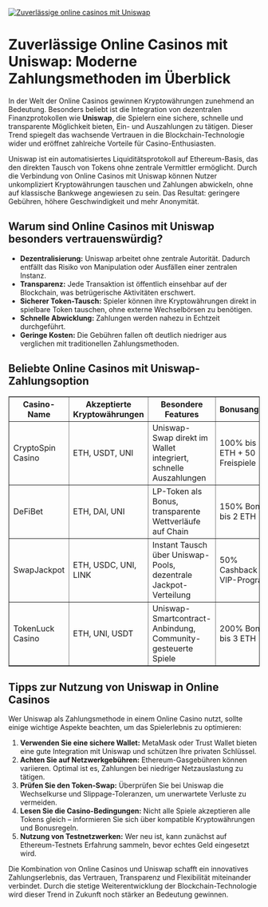 [![Zuverlässige online casinos mit Uniswap](https://123-caf.pages.dev/gitsignup.png)](https://vrmoo.ru/Bt82HjjY)

<h1>Zuverlässige Online Casinos mit Uniswap: Moderne Zahlungsmethoden im Überblick</h1> <p>In der Welt der Online Casinos gewinnen Kryptowährungen zunehmend an Bedeutung. Besonders beliebt ist die Integration von dezentralen Finanzprotokollen wie <strong>Uniswap</strong>, die Spielern eine sichere, schnelle und transparente Möglichkeit bieten, Ein- und Auszahlungen zu tätigen. Dieser Trend spiegelt das wachsende Vertrauen in die Blockchain-Technologie wider und eröffnet zahlreiche Vorteile für Casino-Enthusiasten.</p>  <p>Uniswap ist ein automatisiertes Liquiditätsprotokoll auf Ethereum-Basis, das den direkten Tausch von Tokens ohne zentrale Vermittler ermöglicht. Durch die Verbindung von Online Casinos mit Uniswap können Nutzer unkompliziert Kryptowährungen tauschen und Zahlungen abwickeln, ohne auf klassische Bankwege angewiesen zu sein. Das Resultat: geringere Gebühren, höhere Geschwindigkeit und mehr Anonymität.</p>  <h2>Warum sind Online Casinos mit Uniswap besonders vertrauenswürdig?</h2> <ul>   <li><strong>Dezentralisierung:</strong> Uniswap arbeitet ohne zentrale Autorität. Dadurch entfällt das Risiko von Manipulation oder Ausfällen einer zentralen Instanz.</li>   <li><strong>Transparenz:</strong> Jede Transaktion ist öffentlich einsehbar auf der Blockchain, was betrügerische Aktivitäten erschwert.</li>   <li><strong>Sicherer Token-Tausch:</strong> Spieler können ihre Kryptowährungen direkt in spielbare Token tauschen, ohne externe Wechselbörsen zu benötigen.</li>   <li><strong>Schnelle Abwicklung:</strong> Zahlungen werden nahezu in Echtzeit durchgeführt.</li>   <li><strong>Geringe Kosten:</strong> Die Gebühren fallen oft deutlich niedriger aus verglichen mit traditionellen Zahlungsmethoden.</li> </ul>  <h2>Beliebte Online Casinos mit Uniswap-Zahlungsoption</h2> <table border="1" cellpadding="8" cellspacing="0">   <thead>     <tr>       <th>Casino-Name</th>       <th>Akzeptierte Kryptowährungen</th>       <th>Besondere Features</th>       <th>Bonusangebot</th>     </tr>   </thead>   <tbody>     <tr>       <td>CryptoSpin Casino</td>       <td>ETH, USDT, UNI</td>       <td>Uniswap-Swap direkt im Wallet integriert, schnelle Auszahlungen</td>       <td>100% bis 1 ETH + 50 Freispiele</td>     </tr>     <tr>       <td>DeFiBet</td>       <td>ETH, DAI, UNI</td>       <td>LP-Token als Bonus, transparente Wettverläufe auf Chain</td>       <td>150% Bonus bis 2 ETH</td>     </tr>     <tr>       <td>SwapJackpot</td>       <td>ETH, USDC, UNI, LINK</td>       <td>Instant Tausch über Uniswap-Pools, dezentrale Jackpot-Verteilung</td>       <td>50% Cashback + VIP-Programm</td>     </tr>     <tr>       <td>TokenLuck Casino</td>       <td>ETH, UNI, USDT</td>       <td>Uniswap-Smartcontract-Anbindung, Community-gesteuerte Spiele</td>       <td>200% Bonus bis 3 ETH</td>     </tr>   </tbody> </table>  <h2>Tipps zur Nutzung von Uniswap in Online Casinos</h2> <p>Wer Uniswap als Zahlungsmethode in einem Online Casino nutzt, sollte einige wichtige Aspekte beachten, um das Spielerlebnis zu optimieren:</p> <ol>   <li><strong>Verwenden Sie eine sichere Wallet:</strong> MetaMask oder Trust Wallet bieten eine gute Integration mit Uniswap und schützen Ihre privaten Schlüssel.</li>   <li><strong>Achten Sie auf Netzwerkgebühren:</strong> Ethereum-Gasgebühren können variieren. Optimal ist es, Zahlungen bei niedriger Netzauslastung zu tätigen.</li>   <li><strong>Prüfen Sie den Token-Swap:</strong> Überprüfen Sie bei Uniswap die Wechselkurse und Slippage-Toleranzen, um unerwartete Verluste zu vermeiden.</li>   <li><strong>Lesen Sie die Casino-Bedingungen:</strong> Nicht alle Spiele akzeptieren alle Tokens gleich – informieren Sie sich über kompatible Kryptowährungen und Bonusregeln.</li>   <li><strong>Nutzung von Testnetzwerken:</strong> Wer neu ist, kann zunächst auf Ethereum-Testnets Erfahrung sammeln, bevor echtes Geld eingesetzt wird.</li> </ol>  <p>Die Kombination von Online Casinos und Uniswap schafft ein innovatives Zahlungserlebnis, das Vertrauen, Transparenz und Flexibilität miteinander verbindet. Durch die stetige Weiterentwicklung der Blockchain-Technologie wird dieser Trend in Zukunft noch stärker an Bedeutung gewinnen.</p>